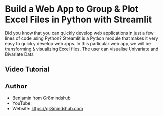 # Build a Web App to Group & Plot Excel Files in Python with Streamlit

Did you know that you can quickly develop web applications in just a few lines of code using Python? Streamlit is a Python module that makes it very easy to quickly develop web apps. In this particular web app, we will be transforming & visualizing Excel files. The user can visualise Univariate and Bivariate Data.

## Video Tutorial


## Author

- Benjamin from Gr8mindshub
- YouTube: 
- Website: https://gr8mindshub.com
